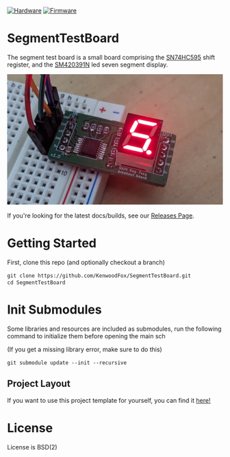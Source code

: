 [![Hardware](https://github.com/Kitsune-Robotics/SegmentTestBoard/actions/workflows/hardware_workflow.yml/badge.svg)](https://github.com/Kitsune-Robotics/SegmentTestBoard/actions/workflows/hardware_workflow.yml)
[![Firmware](https://github.com/Kitsune-Robotics/SegmentTestBoard/actions/workflows/firmware_workflow.yml/badge.svg)](https://github.com/Kitsune-Robotics/SegmentTestBoard/actions/workflows/firmware_workflow.yml)


# SegmentTestBoard

The segment test board is a small board comprising the
[SN74HC595](https://www.lcsc.com/product-detail/Shifting-Register_Texas-Instruments-SN74HC595PWR_C273642.html) shift register,
and the [SM420391N](https://www.lcsc.com/product-detail/Led-Segment-Display_ARKLED-Wuxi-ARK-Tech-Elec-SM420391N-8_C252199.html) led seven segment display.

![Banner](Static/cover.jpg)

If you're looking for the latest docs/builds, see our [Releases Page](https://github.com/KenwoodFox/SegmentTestBoard/releases).

# Getting Started

First, clone this repo (and optionally checkout a branch)

```shell
git clone https://github.com/KenwoodFox/SegmentTestBoard.git
cd SegmentTestBoard
```

# Init Submodules

Some libraries and resources are included as submodules, run the following
command to initialize them before opening the main sch

(If you get a missing library error, make sure to do this)

```shell
git submodule update --init --recursive
```


## Project Layout

If you want to use this project template for yourself, you can find it [here!](https://github.com/KenwoodFox/Project-Template)


# License

License is BSD(2)
